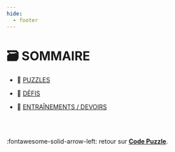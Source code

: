 ```yaml
---
hide:
  - footer
---
```


# 🗃️ SOMMAIRE

* 🧩 [PUZZLES](puzzles)

* 🤔 [DÉFIS](defis)

* 📑 [ENTRAÎNEMENTS / DEVOIRS](entrainements-devoirs)

<br /><br />

:fontawesome-solid-arrow-left: retour sur [**Code Puzzle**](https://www.codepuzzle.io/).

<br /><br /><br /><br /><br /><br /><br /><br /><br /><br /><br />
